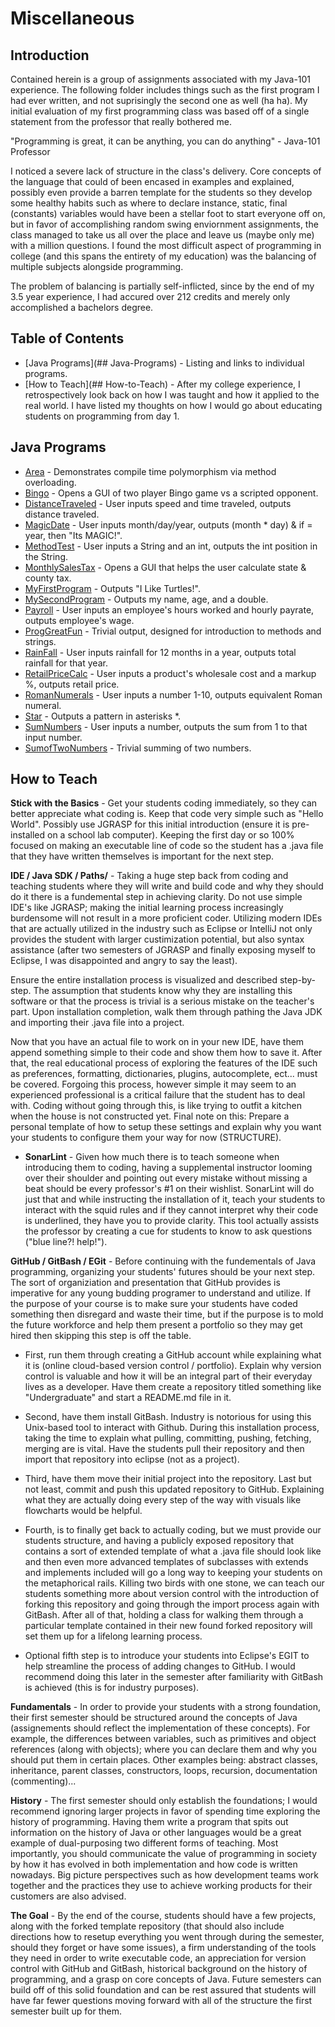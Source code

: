 # Miscellaneous
## Introduction
Contained herein is a group of assignments associated with my Java-101 experience. The following folder includes things such as the first program I had ever written, and not suprisingly the second one as well (ha ha). My initial evaluation of my first programming class was based off of a single statement from the professor that really bothered me.

"Programming is great, it can be anything, you can do anything" - Java-101 Professor

I noticed a severe lack of structure in the class's delivery. Core concepts of the language that could of been encased in examples and explained, possibly even provide a barren template for the students so they develop some healthy habits such as where to declare instance, static, final (constants) variables would have been a stellar foot to start everyone off on, but in favor of accomplishing random swing enviornment assignments, the class managed to take us all over the place and leave us (maybe only me) with a million questions. I found the most difficult aspect of programming in college (and this spans the entirety of my education) was the balancing of multiple subjects alongside programming.

The problem of balancing is partially self-inflicted, since by the end of my 3.5 year experience, I had accured over 212 credits and merely only accomplished a bachelors degree.

## Table of Contents
* [Java Programs](## Java-Programs) - Listing and links to individual programs.
* [How to Teach](## How-to-Teach) - After my college experience, I retrospectively look back on how I was taught and how it applied to the real world. I have listed my thoughts on how I would go about educating students on programming from day 1.

## Java Programs
* [Area](https://github.com/Spades86/Undergraduate/blob/master/Java/Java-1/Miscellaneous/src/miscellaneous/Area.java) - Demonstrates compile time polymorphism via method overloading.
* [Bingo](https://github.com/Spades86/Undergraduate/blob/master/Java/Java-1/Miscellaneous/src/miscellaneous/Bingo.java) - Opens a GUI of two player Bingo game vs a scripted opponent.
* [DistanceTraveled](https://github.com/Spades86/Undergraduate/blob/master/Java/Java-1/Miscellaneous/src/miscellaneous/DistanceTraveled.java) - User inputs speed and time traveled, outputs distance traveled. 
* [MagicDate](https://github.com/Spades86/Undergraduate/blob/master/Java/Java-1/Miscellaneous/src/miscellaneous/MagicDate.java) - User inputs month/day/year, outputs (month * day) & if = year, then "Its MAGIC!".
* [MethodTest](https://github.com/Spades86/Undergraduate/blob/master/Java/Java-1/Miscellaneous/src/miscellaneous/MethodTest.java) - User inputs a String and an int, outputs the int position in the String.
* [MonthlySalesTax](https://github.com/Spades86/Undergraduate/blob/master/Java/Java-1/Miscellaneous/src/miscellaneous/MonthlySalesTax.java) - Opens a GUI that helps the user calculate state & county tax.
* [MyFirstProgram](https://github.com/Spades86/Undergraduate/blob/master/Java/Java-1/Miscellaneous/src/miscellaneous/MyFristProgram.java) - Outputs "I Like Turtles!".
* [MySecondProgram](https://github.com/Spades86/Undergraduate/blob/master/Java/Java-1/Miscellaneous/src/miscellaneous/MySecondProgram.java) - Outputs my name, age, and a double.
* [Payroll](https://github.com/Spades86/Undergraduate/blob/master/Java/Java-1/Miscellaneous/src/miscellaneous/Payroll.java) - User inputs an employee's hours worked and hourly payrate, outputs employee's wage.
* [ProgGreatFun](https://github.com/Spades86/Undergraduate/blob/master/Java/Java-1/Miscellaneous/src/miscellaneous/ProgGreatFun.java) - Trivial output, designed for introduction to methods and strings.
* [RainFall](https://github.com/Spades86/Undergraduate/blob/master/Java/Java-1/Miscellaneous/src/miscellaneous/Rainfall.java) - User inputs rainfall for 12 months in a year, outputs total rainfall for that year.
* [RetailPriceCalc](https://github.com/Spades86/Undergraduate/blob/master/Java/Java-1/Miscellaneous/src/miscellaneous/RetailPriceCalc.java) - User inputs a product's wholesale cost and a markup %, outputs retail price.
* [RomanNumerals](https://github.com/Spades86/Undergraduate/blob/master/Java/Java-1/Miscellaneous/src/miscellaneous/Star.java) - User inputs a number 1-10, outputs equivalent Roman numeral.
* [Star](https://github.com/Spades86/Undergraduate/blob/master/Java/Java-1/Miscellaneous/src/miscellaneous/Star.java) - Outputs a pattern in asterisks *.
* [SumNumbers](https://github.com/Spades86/Undergraduate/blob/master/Java/Java-1/Miscellaneous/src/miscellaneous/SumNumbers.java) - User inputs a number, outputs the sum from 1 to that input number.
* [SumofTwoNumbers](https://github.com/Spades86/Undergraduate/blob/master/Java/Java-1/Miscellaneous/src/miscellaneous/SumofTwoNumbers.java) - Trivial summing of two numbers.

## How to Teach
<b>Stick with the Basics</b> - Get your students coding immediately, so they can better appreciate what coding is. Keep that code very simple such as "Hello World". Possibly use JGRASP for this initial introduction (ensure it is pre-installed on a school lab  computer). Keeping the first day or so 100% focused on making an executable line of code so the student has a .java file that they have written themselves is important for the next step.

<b>IDE / Java SDK / Paths/</b> - Taking a huge step back from coding and teaching students where they will write and build code and why they should do it there is a fundemental step in achieving clarity. Do not use simple IDE's like JGRASP; making the initial learning process increasingly burdensome will not result in a more proficient coder. Utilizing modern IDEs that are actually utilized in the industry such as Eclipse or IntelliJ not only provides the student with larger custimization potential, but also syntax assistance (after two semesters of JGRASP and finally exposing myself to Eclipse, I was disappointed and angry to say the least).

Ensure the entire installation process is visualized and described step-by-step. The assumption that students know why they are installing this software or that the process is trivial is a serious mistake on the teacher's part. Upon installation completion, walk them through pathing the Java JDK and importing their .java file into a project.

Now that you have an actual file to work on in your new IDE, have them append something simple to their code and show them how to save it. After that, the real educational process of exploring the features of the IDE such as preferences, formatting, dictionaries, plugins, autocomplete, ect... must be covered. Forgoing this process, however simple it may seem to an experienced professional is a critical failure that the student has to deal with. Coding without going through this, is like trying to outfit a kitchen when the house is not constructed yet. Final note on this: Prepare a personal template of how to setup these settings and explain why you want your students to configure them your way for now (STRUCTURE).

 * <b>SonarLint</b> - Given how much there is to teach someone when introducing them to coding, having a supplemental instructor looming over their shoulder and pointing out every mistake without missing a beat should be every professor's #1 on their wishlist. SonarLint will do just that and while instructing the installation of it, teach your students to interact with the squid rules and if they cannot interpret why their code is underlined, they have you to provide clarity. This tool actually assists the professor by creating a cue for students to know to ask questions ("blue line?! help!").

<b>GitHub / GitBash / EGit</b> - Before continuing with the fundementals of Java programming, organizing your students' futures should be your next step. The sort of organiziation and presentation that GitHub provides is imperative for any young budding programer to understand and utilize. If the purpose of your course is to make sure your students have coded something then disregard and waste their time, but if the purpose is to mold the future workforce and help them present a portfolio so they may get hired then skipping this step is off the table.

 * First, run them through creating a GitHub account while explaining what it is (online cloud-based version control / portfolio). Explain why version control is valuable and how it will be an integral part of their everyday lives as a developer. Have them create a repository titled something like "Undergraduate" and start a README.md file in it.

 * Second, have them install GitBash. Industry is notorious for using this Unix-based tool to interact with Github. During this installation process, taking the time to explain what pulling, committing, pushing, fetching, merging are is vital. Have the students pull their repository and then import that repository into eclipse (not as a project). 

 * Third, have them move their initial project into the repository. Last but not least, commit and push this updated repository to GitHub. Explaining what they are actually doing every step of the way with visuals like flowcharts would be helpful.

 * Fourth, is to finally get back to actually coding, but we must provide our students structure, and having a publicly exposed repository that contains a sort of extended template of what a .java file should look like and then even more advanced templates of subclasses with extends and implements included will go a long way to keeping your students on the metaphorical rails. Killing two birds with one stone, we can teach our students something more about version control with the introduction of forking this repository and going through the import process again with GitBash. After all of that, holding a class for walking them through a particular template contained in their new found forked repository will set them up for a lifelong learning process. 

 * Optional fifth step is to introduce your students into Eclipse's EGIT to help streamline the process of adding changes to GitHub. I would recommend doing this later in the semester after familiarity with GitBash is achieved (this is for industry purposes).

<b>Fundamentals</b> - In order to provide your students with a strong foundation, their first semester should be structured around the concepts of Java (assignements should reflect the implementation of these concepts). For example, the differences between variables, such as primitives and object references (along with objects); where you can declare them and why you should put them in certain places. Other examples being: abstract classes, inheritance, parent classes, constructors, loops, recursion, documentation (commenting)...

<b>History</b> - The first semester should only establish the foundations; I would recommend ignoring larger projects in favor of spending time exploring the history of programming. Having them write a program that spits out information on the history of Java or other languages would be a great example of dual-purposing two different forms of teaching. Most importantly, you should communicate the value of programming in society by how it has evolved in both implementation and how code is written nowadays. Big picture perspectives such as how development teams work together and the practices they use to achieve working products for their customers are also advised. 

<b>The Goal</b> - By the end of the course, students should have a few projects, along with the forked template repository (that should also include directions how to resetup everything you went through during the semester, should they forget or have some issues), a firm understanding of the tools they need in order to write executable code, an appreciation for version control with GitHub and GitBash, historical background on the history of programming, and a grasp on core concepts of Java. Future semesters can build off of this solid foundation and can be rest assured that students will have far fewer questions moving forward with all of the structure the first semester built up for them.
